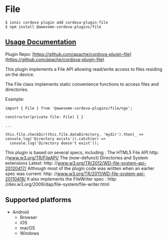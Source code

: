 # File

```text
$ ionic cordova plugin add cordova-plugin-file
$ npm install @awesome-cordova-plugins/file
```

## [Usage Documentation](https://danielsogl.gitbook.io/awesome-cordova-plugins/plugins/file/)

Plugin Repo: [https://github.com/apache/cordova-plugin-file](https://github.com/apache/cordova-plugin-file)

This plugin implements a File API allowing read/write access to files residing on the device.

The File class implements static convenience functions to access files and directories.

Example:

```text
import { File } from '@awesome-cordova-plugins/file/ngx';

constructor(private file: File) { }

...

this.file.checkDir(this.file.dataDirectory, 'mydir').then(_ => console.log('Directory exists')).catch(err =>
  console.log('Directory doesn't exist'));
```

This plugin is based on several specs, including : The HTML5 File API http: //www.w3.org/TR/FileAPI/ The \(now-defunct\) Directories and System extensions Latest: http: //www.w3.org/TR/2012/WD-file-system-api-20120417/ Although most of the plugin code was written when an earlier spec was current: http: //www.w3.org/TR/2011/WD-file-system-api-20110419/ It also implements the FileWriter spec : http: //dev.w3.org/2009/dap/file-system/file-writer.html

## Supported platforms

* Android
  * Browser
  * iOS
  * macOS
  * Windows

